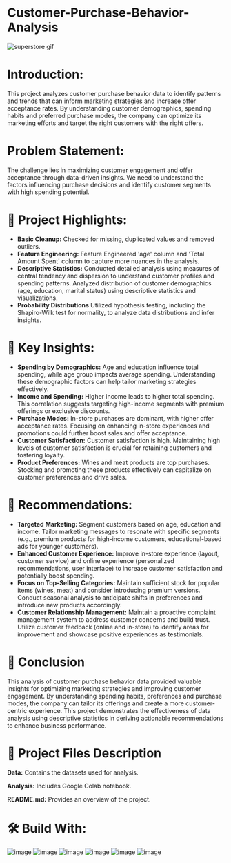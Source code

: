 # Customer-Purchase-Behavior-Analysis
![superstore gif](https://github.com/ShubhPathania/Customer-Purchase-Behavior-Analysis/assets/149718190/37c044f0-74bb-4267-86c6-2640b60e9105)

# Introduction:
This project analyzes customer purchase behavior data to identify patterns and trends that can inform marketing strategies and increase offer acceptance rates. By understanding customer demographics, spending habits and preferred purchase modes, the company can optimize its marketing efforts and target the right customers with the right offers.
 
 # Problem Statement:
The challenge lies in maximizing customer engagement and offer acceptance through data-driven insights. We need to understand the factors influencing purchase decisions and identify customer segments with high spending potential.

# 📝 Project Highlights:
- **Basic Cleanup:** Checked for missing, duplicated values and removed outliers.
-  **Feature Engineering:** Feature Engineered 'age' column and 'Total Amount Spent' column to capture more nuances in the analysis.
-  **Descriptive Statistics:** Conducted detailed analysis using measures of central tendency and dispersion to understand customer profiles and spending patterns. Analyzed distribution of customer demographics (age, education, marital status) using descriptive statistics and visualizations.
- **Probability Distributions** Utilized hypothesis testing, including the Shapiro-Wilk test for normality, to analyze data distributions and infer insights.

# 🔑 Key Insights:

- **Spending by Demographics:** Age and education influence total spending, while age group impacts average spending. Understanding these demographic factors can help tailor marketing strategies effectively.
- **Income and Spending:** Higher income leads to higher total spending. This correlation suggests targeting high-income segments with premium offerings or exclusive discounts.
- **Purchase Modes:** In-store purchases are dominant, with higher offer acceptance rates. Focusing on enhancing in-store experiences and promotions could further boost sales and offer acceptance.
- **Customer Satisfaction:** Customer satisfaction is high. Maintaining high levels of customer satisfaction is crucial for retaining customers and fostering loyalty.
- **Product Preferences:** Wines and meat products are top purchases. Stocking and promoting these products effectively can capitalize on customer preferences and drive sales.

# 📰 Recommendations:
- **Targeted Marketing:** Segment customers based on age, education and income. Tailor marketing messages to resonate with specific segments (e.g., premium products for high-income customers, educational-based ads for younger customers).
- **Enhanced Customer Experience:** Improve in-store experience (layout, customer service) and online experience (personalized recommendations, user interface) to increase customer satisfaction and potentially boost spending.
- **Focus on Top-Selling Categories:** Maintain sufficient stock for popular items (wines, meat) and consider introducing premium versions. Conduct seasonal analysis to anticipate shifts in preferences and introduce new products accordingly.
- **Customer Relationship Management:** Maintain a proactive complaint management system to address customer concerns and build trust. Utilize customer feedback (online and in-store) to identify areas for improvement and showcase positive experiences as testimonials.

# 📜 Conclusion
This analysis of customer purchase behavior data provided valuable insights for optimizing marketing strategies and improving customer engagement. By understanding spending habits, preferences and purchase modes, the company can tailor its offerings and create a more customer-centric experience. This project demonstrates the effectiveness of data analysis using descriptive statistics in deriving actionable recommendations to enhance business performance.

# 💾 Project Files Description

**Data:** Contains the datasets used for analysis.

**Analysis:** Includes Google Colab notebook.

**README.md:** Provides an overview of the project.

# 🛠️ Build With:

![image](https://github.com/ShubhPathania/Bike-Sharing-Demand-Prediction/assets/149718190/e689d448-2f9f-49b4-b9f2-5071ae074e78)
![image](https://github.com/ShubhPathania/Bike-Sharing-Demand-Prediction/assets/149718190/9ebacff9-c509-40a1-8934-d0f9e5d9c45a)
![image](https://github.com/ShubhPathania/Bike-Sharing-Demand-Prediction/assets/149718190/1b0244d8-6951-4a39-96a8-79f9d9c563cd)
![image](https://github.com/ShubhPathania/Bike-Sharing-Demand-Prediction/assets/149718190/7927a88c-33a9-4043-9114-1cf2f4c9065f)
![image](https://github.com/ShubhPathania/Bike-Sharing-Demand-Prediction/assets/149718190/4048a336-dde2-432a-8aa8-a82f827eb7da)
![image](https://github.com/ShubhPathania/Bike-Sharing-Demand-Prediction/assets/149718190/147663e0-f428-467a-be15-ed06ca4f1986)
